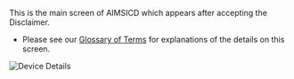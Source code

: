 This is the main screen of AIMSICD which appears after accepting the Disclaimer.

* Please see our [Glossary of Terms](https://github.com/SecUpwN/Android-IMSI-Catcher-Detector/wiki/Glossary-of-Terms) for explanations of the details on this screen.

![Device Details](https://raw.githubusercontent.com/SecUpwN/Android-IMSI-Catcher-Detector/master/SCREENSHOTS/Device_Details.png)